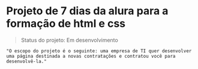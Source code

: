 
# Projeto de 7 dias da alura para a formação de html e css #

> Status do projeto: Em desenvolvimento


```
"O escopo do projeto é o seguinte: uma empresa de TI quer desenvolver uma página destinada a novas contratações e contratou você para desenvolvê-la."
```
